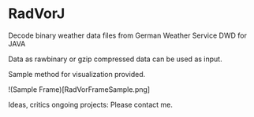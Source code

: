 # RadVorJ
Decode binary weather data files from German Weather Service DWD for JAVA

Data as rawbinary or gzip compressed data can be used as input.

Sample method for visualization provided.

!(Sample Frame)[RadVorFrameSample.png]

Ideas, critics ongoing projects: Please contact me.
